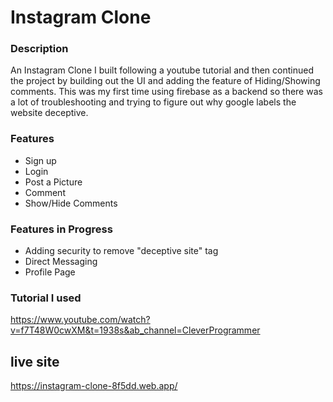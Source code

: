 # Instagram Clone

### Description
An Instagram Clone I built following a youtube tutorial and then continued the project by building out the UI and adding the feature of Hiding/Showing comments. This was my first time using firebase as a backend so there was a lot of troubleshooting and trying to figure out why google labels the website deceptive.

### Features
- Sign up
- Login
- Post a Picture
- Comment 
- Show/Hide Comments

### Features in Progress
- Adding security to remove "deceptive site" tag
- Direct Messaging
- Profile Page

### Tutorial I used

https://www.youtube.com/watch?v=f7T48W0cwXM&t=1938s&ab_channel=CleverProgrammer

## live site 

https://instagram-clone-8f5dd.web.app/
